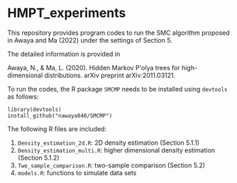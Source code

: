 # HMPT_experiments

This repository provides program codes to run the SMC algorithm proposed in Awaya and Ma (2022) under the settings of Section 5. 

The detailed information is provided in

Awaya, N., & Ma, L. (2020). Hidden Markov P\'olya trees for high-dimensional distributions. arXiv preprint arXiv:2011.03121.

To run the codes, the R package `SMCMP` needs to be installed  using `devtools` as follows:

```
library(devtools)
install_github("nawaya040/SMCMP")
```

The following R files are included:

1. `Density_estimation_2d.R`: 2D density estimation (Section 5.1.1)
2. `Density_estimation_multi.R`: higher dimensional density estimation (Section 5.1.2)
3. `Two_sample_comparison.R`: two-sample comparison (Section 5.2)
4. `models.R`: functions to simulate data sets

